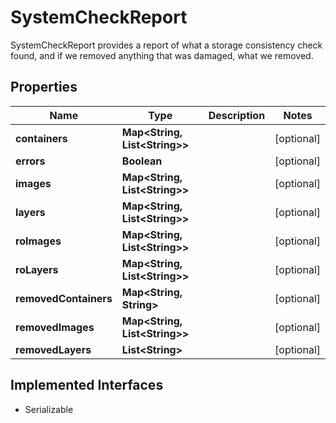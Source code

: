 

# SystemCheckReport

SystemCheckReport provides a report of what a storage consistency check found, and if we removed anything that was damaged, what we removed.

## Properties

| Name | Type | Description | Notes |
|------------ | ------------- | ------------- | -------------|
|**containers** | **Map&lt;String, List&lt;String&gt;&gt;** |  |  [optional] |
|**errors** | **Boolean** |  |  [optional] |
|**images** | **Map&lt;String, List&lt;String&gt;&gt;** |  |  [optional] |
|**layers** | **Map&lt;String, List&lt;String&gt;&gt;** |  |  [optional] |
|**roImages** | **Map&lt;String, List&lt;String&gt;&gt;** |  |  [optional] |
|**roLayers** | **Map&lt;String, List&lt;String&gt;&gt;** |  |  [optional] |
|**removedContainers** | **Map&lt;String, String&gt;** |  |  [optional] |
|**removedImages** | **Map&lt;String, List&lt;String&gt;&gt;** |  |  [optional] |
|**removedLayers** | **List&lt;String&gt;** |  |  [optional] |


## Implemented Interfaces

* Serializable


